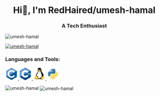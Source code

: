 <h1 align="center">Hi🌙, I'm RedHaired/umesh-hamal</h1>
<h3 align="center">A Tech Enthusiast</h3>

<p align="left"> <img src="https://komarev.com/ghpvc/?username=umesh-hamal&label=Profile%20views&color=0e75b6&style=flat" alt="umesh-hamal" /> </p>

<p align="left"> <a href="https://github.com/ryo-ma/github-profile-trophy"><img src="https://github-profile-trophy.vercel.app/?username=umesh-hamal" alt="umesh-hamal" /></a> </p>

</p>

<h3 align="left">Languages and Tools:</h3>
<p align="left"> <a href="https://www.cprogramming.com/" target="_blank" rel="noreferrer"> <img src="https://raw.githubusercontent.com/devicons/devicon/master/icons/c/c-original.svg" alt="c" width="40" height="40"/> </a> <a href="https://www.w3schools.com/cpp/" target="_blank" rel="noreferrer"> <img src="https://raw.githubusercontent.com/devicons/devicon/master/icons/cplusplus/cplusplus-original.svg" alt="cplusplus" width="40" height="40"/> </a> <a href="https://www.linux.org/" target="_blank" rel="noreferrer"> <img src="https://raw.githubusercontent.com/devicons/devicon/master/icons/linux/linux-original.svg" alt="linux" width="40" height="40"/> </a> <a href="https://www.python.org" target="_blank" rel="noreferrer"> <img src="https://raw.githubusercontent.com/devicons/devicon/master/icons/python/python-original.svg" alt="python" width="40" height="40"/> </a> </p>

<p><img align="left" src="https://github-readme-stats.vercel.app/api/top-langs?username=umesh-hamal&show_icons=true&locale=en&layout=compact" alt="umesh-hamal" /></p>

<p>&nbsp;<img align="center" src="https://github-readme-stats.vercel.app/api?username=umesh-hamal&show_icons=true&locale=en" alt="umesh-hamal" /></p>
